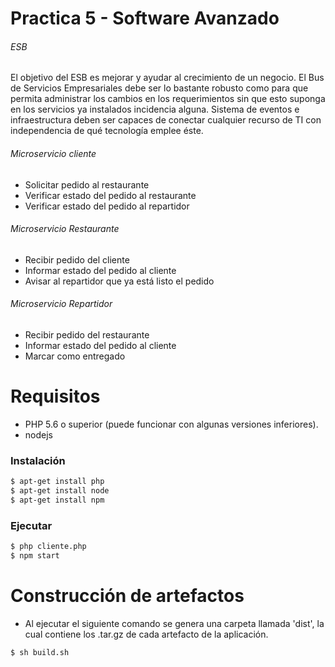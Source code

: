 # Practica 5 - Software Avanzado

###### ESB
El objetivo del ESB es mejorar y ayudar al crecimiento de un negocio.
El Bus de Servicios Empresariales debe ser lo bastante robusto como para que permita administrar los cambios en los requerimientos sin que esto suponga en los servicios ya instalados incidencia alguna. Sistema de eventos e infraestructura deben ser capaces de conectar cualquier recurso de TI con independencia de qué tecnología emplee éste.

###### Microservicio cliente
- Solicitar pedido al restaurante
- Verificar estado del pedido al restaurante
- Verificar estado del pedido al repartidor

###### Microservicio Restaurante
- Recibir pedido del cliente
- Informar estado del pedido al cliente
- Avisar al repartidor que ya está listo el pedido

###### Microservicio Repartidor
- Recibir pedido del restaurante
- Informar estado del pedido al cliente
- Marcar como entregado

# Requisitos
  - PHP 5.6 o superior (puede funcionar con algunas versiones inferiores).
  - nodejs

### Instalación
```sh
$ apt-get install php
$ apt-get install node
$ apt-get install npm
```
### Ejecutar
```sh
$ php cliente.php
$ npm start
```
# Construcción de artefactos
- Al ejecutar el siguiente comando se genera una carpeta llamada 'dist', la cual contiene los .tar.gz de cada artefacto de la aplicación.  
```sh
$ sh build.sh
```
